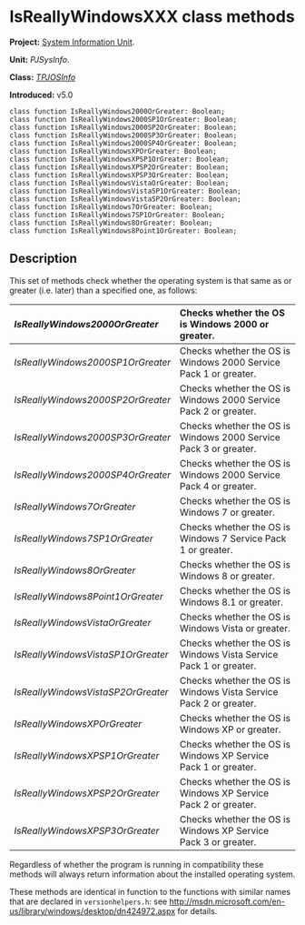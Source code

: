 <a href='Hidden comment: 
$Rev$
$Date$
'></a>

# IsReallyWindowsXXX class methods #

**Project:** [System Information Unit](SystemInformationUnit.md).

**Unit:** _PJSysInfo_.

**Class:** _[TPJOSInfo](TPJOSInfo.md)_

**Introduced:** v5.0

```
class function IsReallyWindows2000OrGreater: Boolean;
class function IsReallyWindows2000SP1OrGreater: Boolean;
class function IsReallyWindows2000SP2OrGreater: Boolean;
class function IsReallyWindows2000SP3OrGreater: Boolean;
class function IsReallyWindows2000SP4OrGreater: Boolean;
class function IsReallyWindowsXPOrGreater: Boolean;
class function IsReallyWindowsXPSP1OrGreater: Boolean;
class function IsReallyWindowsXPSP2OrGreater: Boolean;
class function IsReallyWindowsXPSP3OrGreater: Boolean;
class function IsReallyWindowsVistaOrGreater: Boolean;
class function IsReallyWindowsVistaSP1OrGreater: Boolean;
class function IsReallyWindowsVistaSP2OrGreater: Boolean;
class function IsReallyWindows7OrGreater: Boolean;
class function IsReallyWindows7SP1OrGreater: Boolean;
class function IsReallyWindows8OrGreater: Boolean;
class function IsReallyWindows8Point1OrGreater: Boolean;
```

## Description ##

This set of methods check whether the operating system is that same as or greater (i.e. later) than a specified one, as follows:

| _IsReallyWindows2000OrGreater_ | Checks whether the OS is Windows 2000 or greater. |
|:-------------------------------|:--------------------------------------------------|
| _IsReallyWindows2000SP1OrGreater_ | Checks whether the OS is Windows 2000 Service Pack 1 or greater. |
| _IsReallyWindows2000SP2OrGreater_ | Checks whether the OS is Windows 2000 Service Pack 2 or greater. |
| _IsReallyWindows2000SP3OrGreater_ | Checks whether the OS is Windows 2000 Service Pack 3 or greater. |
| _IsReallyWindows2000SP4OrGreater_ | Checks whether the OS is Windows 2000 Service Pack 4 or greater. |
| _IsReallyWindows7OrGreater_ | Checks whether the OS is Windows 7 or greater. |
| _IsReallyWindows7SP1OrGreater_ | Checks whether the OS is Windows 7 Service Pack 1 or greater. |
| _IsReallyWindows8OrGreater_ | Checks whether the OS is Windows 8 or greater. |
| _IsReallyWindows8Point1OrGreater_ | Checks whether the OS is Windows 8.1 or greater. |
| _IsReallyWindowsVistaOrGreater_ | Checks whether the OS is Windows Vista or greater. |
| _IsReallyWindowsVistaSP1OrGreater_ | Checks whether the OS is Windows Vista Service Pack 1 or greater. |
| _IsReallyWindowsVistaSP2OrGreater_ | Checks whether the OS is Windows Vista Service Pack 2 or greater. |
| _IsReallyWindowsXPOrGreater_ | Checks whether the OS is Windows XP or greater. |
| _IsReallyWindowsXPSP1OrGreater_ | Checks whether the OS is Windows XP Service Pack 1 or greater. |
| _IsReallyWindowsXPSP2OrGreater_ | Checks whether the OS is Windows XP Service Pack 2 or greater. |
| _IsReallyWindowsXPSP3OrGreater_ | Checks whether the OS is Windows XP Service Pack 3 or greater. |

Regardless of whether the program is running in compatibility these methods will always return information about the installed operating system.

These methods are identical in function to the functions with similar names that are declared in `versionhelpers.h`: see http://msdn.microsoft.com/en-us/library/windows/desktop/dn424972.aspx for details.